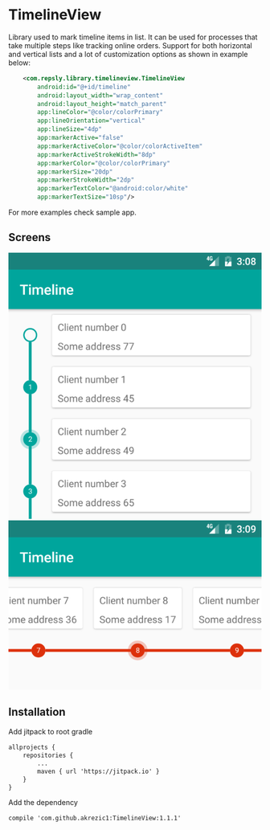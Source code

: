 # TimelineView

Library used to mark timeline items in list. It can be used for processes that take multiple steps like tracking online orders.
Support for both horizontal and vertical lists and a lot of customization options as shown in example below:

```xml
    <com.repsly.library.timelineview.TimelineView
        android:id="@+id/timeline"
        android:layout_width="wrap_content"
        android:layout_height="match_parent"
        app:lineColor="@color/colorPrimary"
        app:lineOrientation="vertical"
        app:lineSize="4dp"
        app:markerActive="false"
        app:markerActiveColor="@color/colorActiveItem"
        app:markerActiveStrokeWidth="8dp"
        app:markerColor="@color/colorPrimary"
        app:markerSize="20dp"
        app:markerStrokeWidth="2dp"
        app:markerTextColor="@android:color/white"
        app:markerTextSize="10sp"/>
```

For more examples check sample app.

Screens
--------
![](screenshots/vertical.png)
![](screenshots/horizontal.png)

Installation
--------
Add jitpack to root gradle
```
allprojects {
	repositories {
		...
		maven { url 'https://jitpack.io' }
	}
}
```

Add the dependency
```
compile 'com.github.akrezic1:TimelineView:1.1.1'
```
